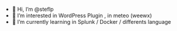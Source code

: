 - 👋 Hi, I’m @steflp
- 👀 I’m interested in WordPress Plugin , in meteo (weewx) 
- 🌱 I’m currently learning in Splunk / Docker / differents language


